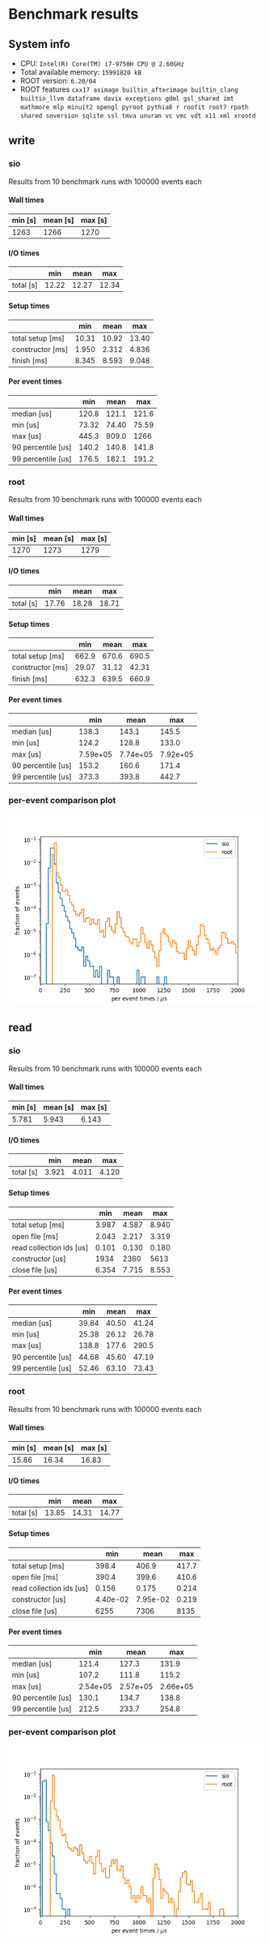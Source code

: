 # Benchmark results
## System info
- CPU: `Intel(R) Core(TM) i7-9750H CPU @ 2.60GHz`
- Total available memory: `15991820 kB`
- ROOT version: `6.20/04`
- ROOT features `cxx17 asimage builtin_afterimage builtin_clang builtin_llvm dataframe davix exceptions gdml gsl_shared imt mathmore mlp minuit2 opengl pyroot pythia8 r roofit root7 rpath shared soversion sqlite ssl tmva unuran vc vmc vdt x11 xml xrootd`

## write

### sio
Results from 10 benchmark runs with 100000 events each

#### Wall times
| min [s]  | mean [s] |  max [s] |
|----------|----------|----------|
|     1263 |     1266 |     1270 |

#### I/O times
|                          |   min    |   mean   |   max    |
|--------------------------|----------|----------|----------|
| total [s]                |    12.22 |    12.27 |    12.34 |
#### Setup times
|                          |   min    |   mean   |   max    |
|--------------------------|----------|----------|----------|
| total setup [ms]         |    10.31 |    10.92 |    13.40 |
| constructor [ms]         |    1.950 |    2.312 |    4.836 |
| finish [ms]              |    8.345 |    8.593 |    9.048 |
#### Per event times
|                          |   min    |   mean   |   max    |
|--------------------------|----------|----------|----------|
| median [us]              |    120.8 |    121.1 |    121.6 |
| min [us]                 |    73.32 |    74.40 |    75.59 |
| max [us]                 |    445.3 |    909.0 |     1266 |
| 90 percentile [us]       |    140.2 |    140.8 |    141.8 |
| 99 percentile [us]       |    176.5 |    182.1 |    191.2 |

### root
Results from 10 benchmark runs with 100000 events each

#### Wall times
| min [s]  | mean [s] |  max [s] |
|----------|----------|----------|
|     1270 |     1273 |     1279 |

#### I/O times
|                          |   min    |   mean   |   max    |
|--------------------------|----------|----------|----------|
| total [s]                |    17.76 |    18.28 |    18.71 |
#### Setup times
|                          |   min    |   mean   |   max    |
|--------------------------|----------|----------|----------|
| total setup [ms]         |    662.9 |    670.6 |    690.5 |
| constructor [ms]         |    29.07 |    31.12 |    42.31 |
| finish [ms]              |    632.3 |    639.5 |    660.9 |
#### Per event times
|                          |   min    |   mean   |   max    |
|--------------------------|----------|----------|----------|
| median [us]              |    138.3 |    143.1 |    145.5 |
| min [us]                 |    124.2 |    128.8 |    133.0 |
| max [us]                 | 7.59e+05 | 7.74e+05 | 7.92e+05 |
| 90 percentile [us]       |    153.2 |    160.6 |    171.4 |
| 99 percentile [us]       |    373.3 |    393.8 |    442.7 |

### per-event comparison plot

![per event distribution for write](per_event_write.png)

## read

### sio
Results from 10 benchmark runs with 100000 events each

#### Wall times
| min [s]  | mean [s] |  max [s] |
|----------|----------|----------|
|    5.781 |    5.943 |    6.143 |

#### I/O times
|                          |   min    |   mean   |   max    |
|--------------------------|----------|----------|----------|
| total [s]                |    3.921 |    4.011 |    4.120 |
#### Setup times
|                          |   min    |   mean   |   max    |
|--------------------------|----------|----------|----------|
| total setup [ms]         |    3.987 |    4.587 |    8.940 |
| open file [ms]           |    2.043 |    2.217 |    3.319 |
| read collection ids [us] |    0.101 |    0.130 |    0.180 |
| constructor [us]         |     1934 |     2360 |     5613 |
| close file [us]          |    6.354 |    7.715 |    8.553 |
#### Per event times
|                          |   min    |   mean   |   max    |
|--------------------------|----------|----------|----------|
| median [us]              |    39.84 |    40.50 |    41.24 |
| min [us]                 |    25.38 |    26.12 |    26.78 |
| max [us]                 |    138.8 |    177.6 |    290.5 |
| 90 percentile [us]       |    44.68 |    45.60 |    47.19 |
| 99 percentile [us]       |    52.46 |    63.10 |    73.43 |

### root
Results from 10 benchmark runs with 100000 events each

#### Wall times
| min [s]  | mean [s] |  max [s] |
|----------|----------|----------|
|    15.86 |    16.34 |    16.83 |

#### I/O times
|                          |   min    |   mean   |   max    |
|--------------------------|----------|----------|----------|
| total [s]                |    13.85 |    14.31 |    14.77 |
#### Setup times
|                          |   min    |   mean   |   max    |
|--------------------------|----------|----------|----------|
| total setup [ms]         |    398.4 |    406.9 |    417.7 |
| open file [ms]           |    390.4 |    399.6 |    410.6 |
| read collection ids [us] |    0.156 |    0.175 |    0.214 |
| constructor [us]         | 4.40e-02 | 7.95e-02 |    0.219 |
| close file [us]          |     6255 |     7306 |     8135 |
#### Per event times
|                          |   min    |   mean   |   max    |
|--------------------------|----------|----------|----------|
| median [us]              |    121.4 |    127.3 |    131.9 |
| min [us]                 |    107.2 |    111.8 |    115.2 |
| max [us]                 | 2.54e+05 | 2.57e+05 | 2.66e+05 |
| 90 percentile [us]       |    130.1 |    134.7 |    138.8 |
| 99 percentile [us]       |    212.5 |    233.7 |    254.8 |

### per-event comparison plot

![per event distribution for read](per_event_read.png)
